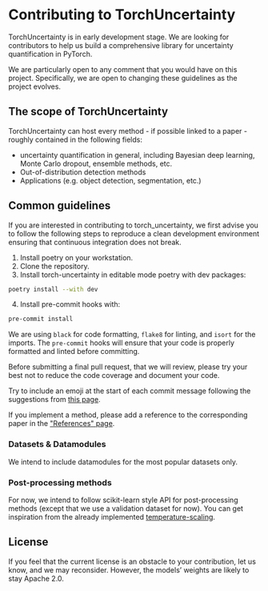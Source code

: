 # Contributing to TorchUncertainty

TorchUncertainty is in early development stage. We are looking for
contributors to help us build a comprehensive library for uncertainty
quantification in PyTorch.

We are particularly open to any comment that you would have on this project.
Specifically, we are open to changing these guidelines as the project evolves.

## The scope of TorchUncertainty

TorchUncertainty can host every method - if possible linked to a paper -
roughly contained in the following fields:

- uncertainty quantification in general, including Bayesian deep learning,
Monte Carlo dropout, ensemble methods, etc.
- Out-of-distribution detection methods
- Applications (e.g. object detection, segmentation, etc.)

## Common guidelines

If you are interested in contributing to torch_uncertainty, we first advise you
to follow the following steps to reproduce a clean development environment
ensuring that continuous integration does not break.

1. Install poetry on your workstation.
2. Clone the repository.
3. Install torch-uncertainty in editable mode poetry with dev packages:

```sh
poetry install --with dev
```

4. Install pre-commit hooks with:

```sh
pre-commit install
```

We are using `black` for code formatting, `flake8` for linting, and `isort` for the
imports. The `pre-commit` hooks will ensure that your code is properly formatted
and linted before committing.

Before submitting a final pull request, that we will review, please try your
best not to reduce the code coverage and document your code.

Try to include an emoji at the start of each commit message following the suggestions
from [this page](https://gist.github.com/parmentf/035de27d6ed1dce0b36a).

If you implement a method, please add a reference to the corresponding paper in the
["References" page](https://torch-uncertainty.github.io/references.html).

### Datasets & Datamodules

We intend to include datamodules for the most popular datasets only.

### Post-processing methods

For now, we intend to follow scikit-learn style API for post-processing
methods (except that we use a validation dataset for now). You can get
inspiration from the already implemented
[temperature-scaling](https://github.com/ENSTA-U2IS/torch-uncertainty/blob/dev/torch_uncertainty/post_processing/calibration/temperature_scaler.py).

## License

If you feel that the current license is an obstacle to your contribution, let us
know, and we may reconsider. However, the models’ weights are likely to stay
Apache 2.0.
